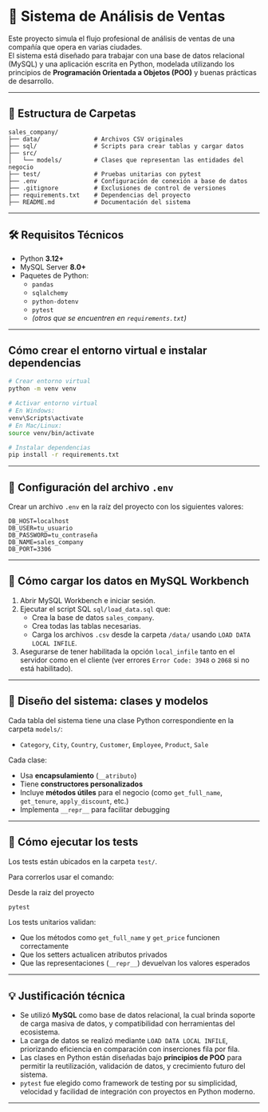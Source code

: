 # 🧾 Sistema de Análisis de Ventas

Este proyecto simula el flujo profesional de análisis de ventas de una compañía que opera en varias ciudades.  
El sistema está diseñado para trabajar con una base de datos relacional (MySQL) y una aplicación escrita en Python, modelada utilizando los principios de **Programación Orientada a Objetos (POO)** y buenas prácticas de desarrollo.

---

## 📁 Estructura de Carpetas

```
sales_company/
├── data/               # Archivos CSV originales
├── sql/                # Scripts para crear tablas y cargar datos
├── src/
│   └── models/         # Clases que representan las entidades del negocio
├── test/               # Pruebas unitarias con pytest
├── .env                # Configuración de conexión a base de datos
├── .gitignore          # Exclusiones de control de versiones
├── requirements.txt    # Dependencias del proyecto
├── README.md           # Documentación del sistema
```

---

## 🛠 Requisitos Técnicos

- Python **3.12+**
- MySQL Server **8.0+**
- Paquetes de Python:
  - `pandas`
  - `sqlalchemy`
  - `python-dotenv`
  - `pytest`
  - _(otros que se encuentren en `requirements.txt`)_

---

## Cómo crear el entorno virtual e instalar dependencias

```bash
# Crear entorno virtual
python -m venv venv

# Activar entorno virtual
# En Windows:
venv\Scripts\activate
# En Mac/Linux:
source venv/bin/activate

# Instalar dependencias
pip install -r requirements.txt
```

---

## 🔐 Configuración del archivo `.env`

Crear un archivo `.env` en la raíz del proyecto con los siguientes valores:

```env
DB_HOST=localhost
DB_USER=tu_usuario
DB_PASSWORD=tu_contraseña
DB_NAME=sales_company
DB_PORT=3306
```

---

## 🧩 Cómo cargar los datos en MySQL Workbench

1. Abrir MySQL Workbench e iniciar sesión.
2. Ejecutar el script SQL `sql/load_data.sql` que:
   - Crea la base de datos `sales_company`.
   - Crea todas las tablas necesarias.
   - Carga los archivos `.csv` desde la carpeta `/data/` usando `LOAD DATA LOCAL INFILE`.
3. Asegurarse de tener habilitada la opción `local_infile` tanto en el servidor como en el cliente (ver errores `Error Code: 3948` o `2068` si no está habilitado).

---

## 🧱 Diseño del sistema: clases y modelos

Cada tabla del sistema tiene una clase Python correspondiente en la carpeta `models/`:

- `Category`, `City`, `Country`, `Customer`, `Employee`, `Product`, `Sale`

Cada clase:

- Usa **encapsulamiento** (`__atributo`)
- Tiene **constructores personalizados**
- Incluye **métodos útiles** para el negocio (como `get_full_name`, `get_tenure`, `apply_discount`, etc.)
- Implementa `__repr__` para facilitar debugging

---

## 🧪 Cómo ejecutar los tests

Los tests están ubicados en la carpeta `test/`.

Para correrlos usar el comando:

Desde la raiz del proyecto

```bash
pytest
```

Los tests unitarios validan:

- Que los métodos como `get_full_name` y `get_price` funcionen correctamente
- Que los setters actualicen atributos privados
- Que las representaciones (`__repr__`) devuelvan los valores esperados

---

## 💡 Justificación técnica

- Se utilizó **MySQL** como base de datos relacional, la cual brinda soporte de carga masiva de datos, y compatibilidad con herramientas del ecosistema.
- La carga de datos se realizó mediante `LOAD DATA LOCAL INFILE`, priorizando eficiencia en comparación con inserciones fila por fila.
- Las clases en Python están diseñadas bajo **principios de POO** para permitir la reutilización, validación de datos, y crecimiento futuro del sistema.
- `pytest` fue elegido como framework de testing por su simplicidad, velocidad y facilidad de integración con proyectos en Python moderno.

---
